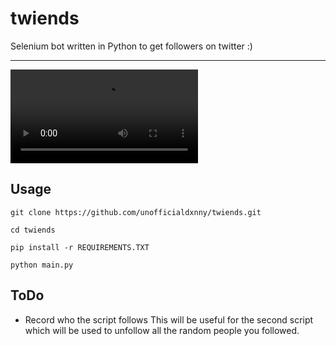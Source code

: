 # twiends
Selenium bot written in Python to get followers on twitter :)

----

<video src="https://user-images.githubusercontent.com/82535503/208744329-efd09180-a057-46d4-80f7-3321974745ab.mp4"></video>


## Usage

```
git clone https://github.com/unofficialdxnny/twiends.git
```
```
cd twiends
```
```
pip install -r REQUIREMENTS.TXT
```
```
python main.py
```

## ToDo

- Record who the script follows
This will be useful for the second script which will be used to unfollow all the random people you followed.
